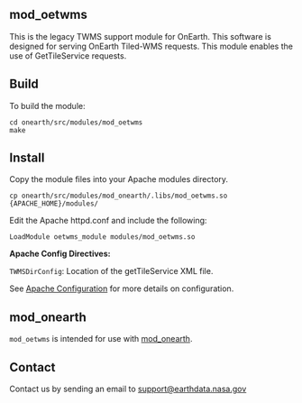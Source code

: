 ## mod_oetwms

This is the legacy TWMS support module for OnEarth. This software is designed for serving OnEarth Tiled-WMS requests. This module enables the use of GetTileService requests.

## Build

To build the module:

```Shell
cd onearth/src/modules/mod_oetwms
make
```

## Install

Copy the module files into your Apache modules directory.

```Shell
cp onearth/src/modules/mod_onearth/.libs/mod_oetwms.so {APACHE_HOME}/modules/
```

Edit the Apache httpd.conf and include the following:

```Shell
LoadModule oetwms_module modules/mod_oetwms.so
```

**Apache Config Directives:**

`TWMSDirConfig`: Location of the getTileService XML file.

See [Apache Configuration](../../../doc/config_apache.md) for more details on configuration.

## mod_onearth

`mod_oetwms` is intended for use with [mod_onearth](../mod_onearth/README.md).

## Contact

Contact us by sending an email to
[support@earthdata.nasa.gov](mailto:support@earthdata.nasa.gov)
